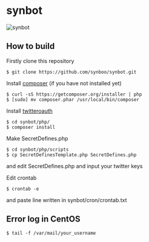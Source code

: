 # synbot

![synbot](https://pbs.twimg.com/profile_images/1571029747/synbot.jpg)

## How to build

Firstly clone this repository
```
$ git clone https://github.com/synboo/synbot.git
```

Install [composer](https://getcomposer.org/) (if you have not installed yet)
```
$ curl -sS https://getcomposer.org/installer | php
$ [sudo] mv composer.phar /usr/local/bin/composer
```

Install [twitteroauth](https://twitteroauth.com/)
```
$ cd synbot/php/
$ composer install
```

Make SecretDefines.php
```
$ cd synbot/php/scripts
$ cp SecretDefinesTemplate.php SecretDefines.php
```
and edit SecretDefines.php and input your twitter keys

Edit crontab
```
$ crontab -e
```
and paste line written in synbot/cron/crontab.txt

## Error log in CentOS

```
$ tail -f /var/mail/your_username
```
